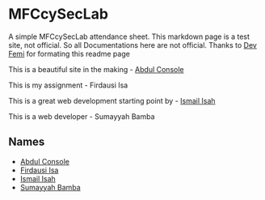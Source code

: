 # MFCcySecLab

A simple MFCcySecLab attendance sheet. This markdown page is a test site, not official. So all Documentations here are not official.
Thanks to [Dev Femi](https://github.com/devfemibadmus) for formating this readme page

This is a beautiful site in the making - [Abdul Console](https://github.com/AbdulConsole)

This is my assignment - Firdausi Isa

This is a great web development starting point by - [Ismail Isah](https://github.com/ismailisah)

This is a web developer - Sumayyah Bamba

## Names
- [Abdul Console](https://github.com/AbdulConsole)
- [Firdausi Isa](https://github.com/firdausiisa)
- [Ismail Isah](https://github.com/ismailisah)
- [Sumayyah Bamba](https://github.com/Sumeeey)
